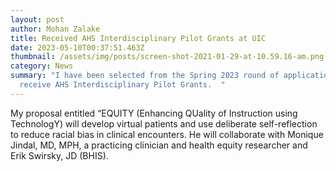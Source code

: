 ```yaml
---
layout: post
author: Mohan Zalake
title: Received AHS Interdisciplinary Pilot Grants at UIC
date: 2023-05-10T00:37:51.463Z
thumbnail: /assets/img/posts/screen-shot-2021-01-29-at-10.59.16-am.png
category: News
summary: "I have been selected from the Spring 2023 round of applications to
  receive AHS Interdisciplinary Pilot Grants.  "
---
```

My proposal entitled “EQUITY (Enhancing QUality of Instruction using TechnologY) will develop virtual patients and use deliberate self-reflection to reduce racial bias in clinical encounters.  He will collaborate with Monique Jindal, MD, MPH, a practicing clinician and health equity researcher and Erik Swirsky, JD (BHIS).